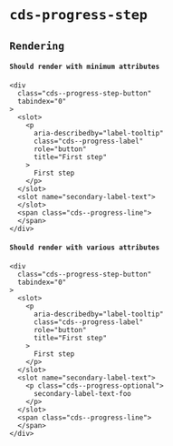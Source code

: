 # `cds-progress-step`

## `Rendering`

####   `Should render with minimum attributes`

```
<div
  class="cds--progress-step-button"
  tabindex="0"
>
  <slot>
    <p
      aria-describedby="label-tooltip"
      class="cds--progress-label"
      role="button"
      title="First step"
    >
      First step
    </p>
  </slot>
  <slot name="secondary-label-text">
  </slot>
  <span class="cds--progress-line">
  </span>
</div>

```

####   `Should render with various attributes`

```
<div
  class="cds--progress-step-button"
  tabindex="0"
>
  <slot>
    <p
      aria-describedby="label-tooltip"
      class="cds--progress-label"
      role="button"
      title="First step"
    >
      First step
    </p>
  </slot>
  <slot name="secondary-label-text">
    <p class="cds--progress-optional">
      secondary-label-text-foo
    </p>
  </slot>
  <span class="cds--progress-line">
  </span>
</div>

```

